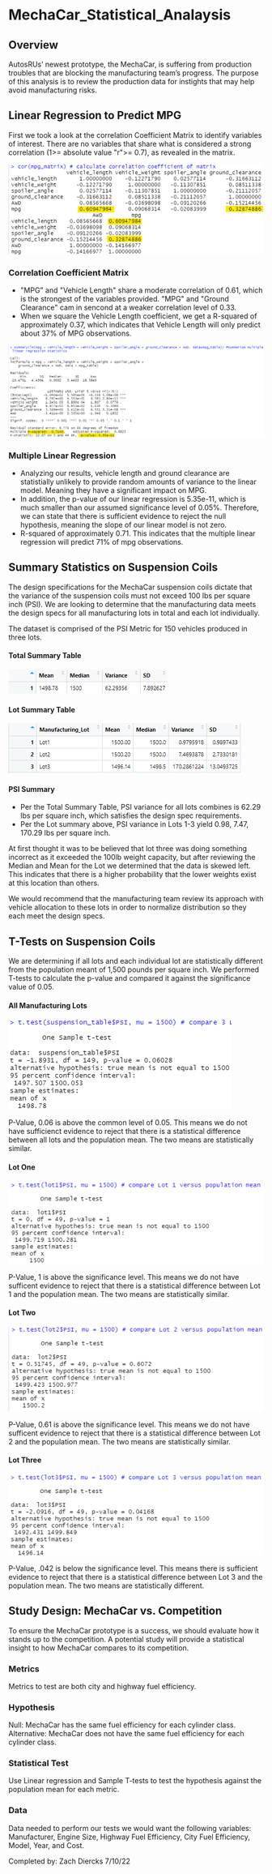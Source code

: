 # MechaCar_Statistical_Analaysis

## Overview

AutosRUs’ newest prototype, the MechaCar, is suffering from production troubles that are blocking the manufacturing team’s progress. The purpose of this analysis is to review the production data for instights that may help avoid manufacturing risks.  

## Linear Regression to Predict MPG

First we took a look at the correlation Coefficient Matrix to identify variables of interest.  There are no variables that share what is considered a strong correlation (1>= absolute value "r">= 0.7), as revealed in the matrix.

![webpage](https://github.com/diercz/MechaCar_Statistical_Analaysis/blob/main/Images/Cor%20Coeff.png)

### Correlation Coefficient Matrix

- "MPG" and "Vehicle Length" share a moderate correlation of 0.61, which is the strongest of the variables provided.  "MPG" and "Ground Clearance" cam in sencond at a weaker correlation level of 0.33.
- When we square the Vehicle Length coefficient, we get a R-squared of approximately 0.37, which indicates that Vehicle Length will only predict about 37% of MPG observations.  

![webpage](https://github.com/diercz/MechaCar_Statistical_Analaysis/blob/main/Images/Mult%20Lin%20Reg.png)

### Multiple Linear Regression

- Analyzing our results, vehicle length and ground clearance are statistially unlikely to provide random amounts of variance to the linear model. Meaning they have a significant impact on MPG.
- In addition, the p-value of our linear regression is 5.35e-11, which is much smaller than our assumed significance level of 0.05%.  Therefore, we can state that there is sufficient evidence to reject the null hypothesis, meaning the slope of our linear model is not zero.
- R-squared of approximately 0.71.  This indicates that the multiple linear regression will predict 71% of mpg observations. 

## Summary Statistics on Suspension Coils

The design specifications for the MechaCar suspension coils dictate that the variance of the suspension coils must not exceed 100 lbs per square inch (PSI).  We are looking to determine that the manufacturing data meets the design specs for all manufacturing lots in total and each lot individually.  

The dataset is comprised of the PSI Metric for 150 vehicles produced in three lots.

#### Total Summary Table

![webpage](https://github.com/diercz/MechaCar_Statistical_Analaysis/blob/main/Images/total%20sum%20DF.png)

#### Lot Summary Table

![webpage](https://github.com/diercz/MechaCar_Statistical_Analaysis/blob/main/Images/lot%20sum%20DF.png)

#### PSI Summary

- Per the Total Summary Table, PSI variance for all lots combines is 62.29 lbs per square inch, which satisfies the design spec requirements.
- Per the Lot summary above, PSI variance in Lots 1-3 yield 0.98, 7.47, 170.29 lbs per square inch.

At first thought it was to be believed that lot three was doing something incorrect as it exceeded the 100lb weight capacity, but after reviewing the Median and Mean for the Lot we determined that the data is skewed left.  This indicates that there is a higher probability that the lower weights exist at this location than others.  

We would recommend that the manufacturing team review its approach with vehicle allocation to these lots in order to normalize distribution so they each meet the design specs.  

## T-Tests on Suspension Coils

We are determining if all lots and each individual lot are statistically different from the population meant of 1,500 pounds per square inch.  We performed T-tests to calculate the p-value and compared it against the significance value of 0.05.

#### All Manufacturing Lots

![webpage](https://github.com/diercz/MechaCar_Statistical_Analaysis/blob/main/Images/all%20man%20lots.png)

P-Value, 0.06 is above the common level of 0.05.  This means we do not have sufficienct evidence to reject that there is a statistical difference between all lots and the population mean.  The two means are statistically similar.  

#### Lot One

![webpage](https://github.com/diercz/MechaCar_Statistical_Analaysis/blob/main/Images/Lot_1.png)

P-Value, 1 is above the significance level.  This means we do not have sufficent evidence to reject that there is a statistical difference between Lot 1 and the population mean.  The two means are statistically similar.

#### Lot Two

![webpage](https://github.com/diercz/MechaCar_Statistical_Analaysis/blob/main/Images/Lot_2.png)

P-Value, 0.61 is above the significance level.  This means we do not have sufficent evidence to reject that there is a statistical difference between Lot 2 and the population mean.  The two means are statistically similar.


#### Lot Three

![webpage](https://github.com/diercz/MechaCar_Statistical_Analaysis/blob/main/Images/Lot_3.png)

P-Value, .042 is below the significance level.  This means there is sufficient evidence to reject that there is a statistical difference between Lot 3 and the population mean.  The two means are statistically different.  

## Study Design: MechaCar vs. Competition

To ensure the MechaCar prototype is a success, we should evaluate how it stands up to the competition.  A potential study will provide a statistical insight to how MechaCar compares to its competition.

### Metrics

Metrics to test are both city and highway fuel efficiency.

### Hypothesis

Null: MechaCar has the same fuel efficiency for each cylinder class.  Alternative: MechaCar does not have the same fuel efficiency for each cylinder class.

### Statistical Test

Use Linear regression and Sample T-tests to test the hypothesis against the population mean for each metric.

### Data

Data needed to perform our tests we would want the following variables: Manufacturer, Engine Size, Highway Fuel Efficiency, City Fuel Efficiency, Model, Year, and Cost.  

Completed by: Zach Diercks 7/10/22